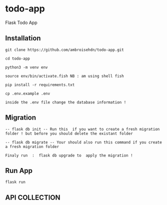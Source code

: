 # todo-app

Flask Todo App

## Installation

    git clone https://github.com/ambroisehdn/todo-app.git

    cd todo-app

    python3 -m venv env

    source env/bin/activate.fish NB : am using shell fish

    pip install -r requirements.txt

    cp .env.example .env

    inside the .env file change the database information !

## Migration

    -- flask db init -- Run this  if you want to create a fresh migration folder ! but before you should delete the existant folder

    -- flask db migrate -- Your should also run this command if you create a fresh migration folder

    Finaly run  :  flask db upgrade to  apply the migration !

## Run App

```flask run```

## API COLLECTION
